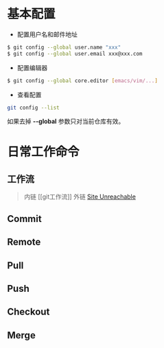 # 基本配置
- 配置用户名和邮件地址
```bash
$ git config --global user.name "xxx"
$ git config --global user.email xxx@xxx.com
```
- 配置编辑器
```bash
$ git config --global core.editor [emacs/vim/...]
```
- 查看配置
```bash
git config --list
```
如果去掉 **--global** 参数只对当前仓库有效。

# 日常工作命令
## 工作流
>  内链 [[git工作流]]
>  外链 [Site Unreachable](https://github.com/greenhands-always/CS-Personal-Note/tree/master/%E5%B7%A5%E5%85%B7/git/git%E5%B7%A5%E4%BD%9C%E6%B5%81.md)
## Commit
## Remote
## Pull
## Push
## Checkout
## Merge


